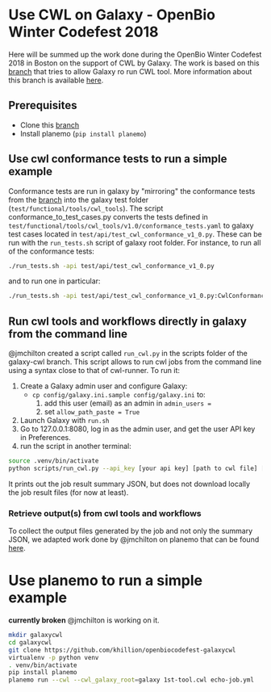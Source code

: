 # Use CWL on Galaxy - OpenBio Winter Codefest 2018

Here will be summed up the work done during the OpenBio Winter Codefest 2018 in Boston on the support of CWL by Galaxy.
The work is based on this [branch](https://github.com/common-workflow-language/galaxy) that tries to allow Galaxy ro run CWL tool. More information about this branch is available [here](https://github.com/common-workflow-language/galaxy/pull/47).

## Prerequisites

* Clone this [branch](https://github.com/common-workflow-language/galaxy)
* Install planemo (`pip install planemo`)

## Use cwl conformance tests to run a simple example

Conformance tests are run in galaxy by "mirroring" the conformance tests from the [branch](https://github.com/common-workflow-language/common-workflow-language) into the galaxy test folder (`test/functional/tools/cwl_tools`). The script conformance_to_test_cases.py converts the tests defined in `test/functional/tools/cwl_tools/v1.0/conformance_tests.yaml` to galaxy test cases located in `test/api/test_cwl_conformance_v1_0.py`. These can be run with the `run_tests.sh` script of galaxy root folder.
For instance, to run all of the conformance tests:

```bash
./run_tests.sh -api test/api/test_cwl_conformance_v1_0.py
```

and to run one in particular:

```bash
./run_tests.sh -api test/api/test_cwl_conformance_v1_0.py:CwlConformanceTestCase.test_conformance_v1_0_6
```

## Run cwl tools and workflows directly in galaxy from the command line

@jmchilton created a script called `run_cwl.py` in the scripts folder of the galaxy-cwl branch. This script allows to run cwl jobs from the command line using a syntax close to that of cwl-runner. To run it:

1. Create a Galaxy admin user and configure Galaxy:
   - `cp config/galaxy.ini.sample config/galaxy.ini` to:
     1. add this user (email) as an admin in `admin_users =`
     2. set `allow_path_paste = True`
2. Launch Galaxy with `run.sh`
3. Go to 127.0.0.1:8080, log in as the admin user, and get the user API key in Preferences.
4. run the script in another terminal:

```bash
source .venv/bin/activate
python scripts/run_cwl.py --api_key [your api key] [path to cwl file] [path to job definition file]
``` 
It prints out the job result summary JSON, but does not download locally the job result files (for now at least).

### Retrieve output(s) from cwl tools and workflows

To collect the output files generated by the job and not only the summary JSON, we adapted work done by @jmchilton on planemo that can be found [here](https://github.com/galaxyproject/planemo/blob/master/planemo/galaxy/activity.py#L330). 

# Use planemo to run a simple example
**currently broken** @jmchilton is working on it.

```bash
mkdir galaxycwl
cd galaxycwl
git clone https://github.com/khillion/openbiocodefest-galaxycwl
virtualenv -p python venv
. venv/bin/activate
pip install planemo
planemo run --cwl --cwl_galaxy_root=galaxy 1st-tool.cwl echo-job.yml
```
